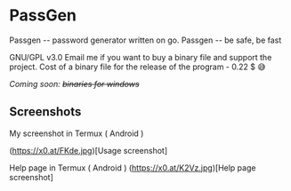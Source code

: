 # PassGen
Passgen -- password generator written on go. Passgen -- be safe, be fast


GNU/GPL v3.0
Email me if you want to buy a binary file and support the project. Cost of a binary file for the release of the program - 0.22 $ 😅


_Coming soon: ~~binaries for windows~~_

## Screenshots
My screenshot in Termux ( Android )

(https://x0.at/FKde.jpg)[Usage screenshot]

Help page in Termux ( Android )
(https://x0.at/K2Vz.jpg)[Help page screenshot]
